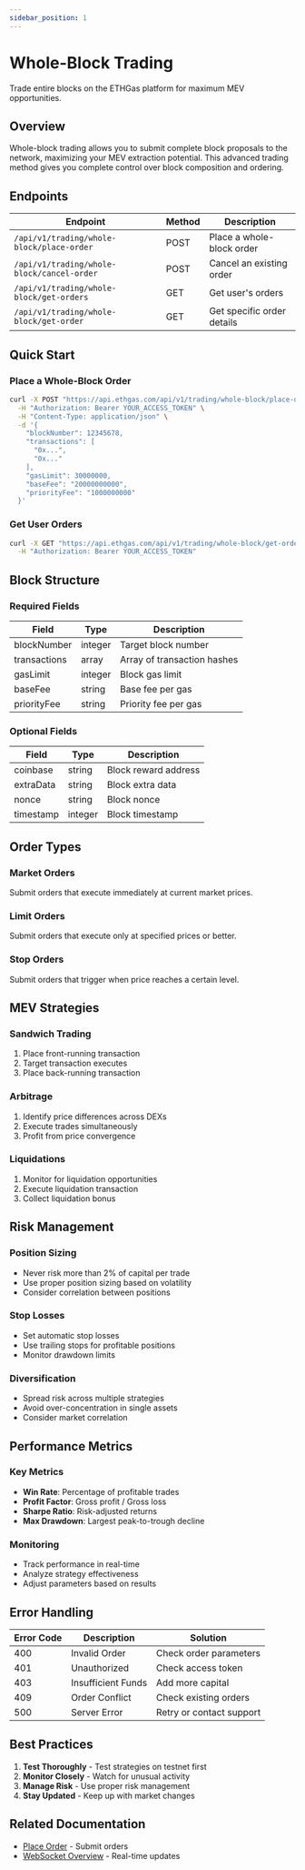 ```yaml
---
sidebar_position: 1
---
```


# Whole-Block Trading

Trade entire blocks on the ETHGas platform for maximum MEV opportunities.

## Overview

Whole-block trading allows you to submit complete block proposals to the network, maximizing your MEV extraction potential. This advanced trading method gives you complete control over block composition and ordering.

## Endpoints

| Endpoint | Method | Description |
|----------|--------|-------------|
| `/api/v1/trading/whole-block/place-order` | POST | Place a whole-block order |
| `/api/v1/trading/whole-block/cancel-order` | POST | Cancel an existing order |
| `/api/v1/trading/whole-block/get-orders` | GET | Get user's orders |
| `/api/v1/trading/whole-block/get-order` | GET | Get specific order details |

## Quick Start

### Place a Whole-Block Order

```bash
curl -X POST "https://api.ethgas.com/api/v1/trading/whole-block/place-order" \
  -H "Authorization: Bearer YOUR_ACCESS_TOKEN" \
  -H "Content-Type: application/json" \
  -d '{
    "blockNumber": 12345678,
    "transactions": [
      "0x...",
      "0x..."
    ],
    "gasLimit": 30000000,
    "baseFee": "20000000000",
    "priorityFee": "1000000000"
  }'
```

### Get User Orders

```bash
curl -X GET "https://api.ethgas.com/api/v1/trading/whole-block/get-orders" \
  -H "Authorization: Bearer YOUR_ACCESS_TOKEN"
```

## Block Structure

### Required Fields

| Field | Type | Description |
|-------|------|-------------|
| blockNumber | integer | Target block number |
| transactions | array | Array of transaction hashes |
| gasLimit | integer | Block gas limit |
| baseFee | string | Base fee per gas |
| priorityFee | string | Priority fee per gas |

### Optional Fields

| Field | Type | Description |
|-------|------|-------------|
| coinbase | string | Block reward address |
| extraData | string | Block extra data |
| nonce | string | Block nonce |
| timestamp | integer | Block timestamp |

## Order Types

### Market Orders
Submit orders that execute immediately at current market prices.

### Limit Orders
Submit orders that execute only at specified prices or better.

### Stop Orders
Submit orders that trigger when price reaches a certain level.

## MEV Strategies

### Sandwich Trading
1. Place front-running transaction
2. Target transaction executes
3. Place back-running transaction

### Arbitrage
1. Identify price differences across DEXs
2. Execute trades simultaneously
3. Profit from price convergence

### Liquidations
1. Monitor for liquidation opportunities
2. Execute liquidation transaction
3. Collect liquidation bonus

## Risk Management

### Position Sizing
- Never risk more than 2% of capital per trade
- Use proper position sizing based on volatility
- Consider correlation between positions

### Stop Losses
- Set automatic stop losses
- Use trailing stops for profitable positions
- Monitor drawdown limits

### Diversification
- Spread risk across multiple strategies
- Avoid over-concentration in single assets
- Consider market correlation

## Performance Metrics

### Key Metrics
- **Win Rate**: Percentage of profitable trades
- **Profit Factor**: Gross profit / Gross loss
- **Sharpe Ratio**: Risk-adjusted returns
- **Max Drawdown**: Largest peak-to-trough decline

### Monitoring
- Track performance in real-time
- Analyze strategy effectiveness
- Adjust parameters based on results

## Error Handling

| Error Code | Description | Solution |
|------------|-------------|----------|
| 400 | Invalid Order | Check order parameters |
| 401 | Unauthorized | Check access token |
| 403 | Insufficient Funds | Add more capital |
| 409 | Order Conflict | Check existing orders |
| 500 | Server Error | Retry or contact support |

## Best Practices

1. **Test Thoroughly** - Test strategies on testnet first
2. **Monitor Closely** - Watch for unusual activity
3. **Manage Risk** - Use proper risk management
4. **Stay Updated** - Keep up with market changes

## Related Documentation

- [Place Order](/docs/api/trading/whole-block/place-order) - Submit orders
- [WebSocket Overview](/docs/websocket/overview) - Real-time updates 